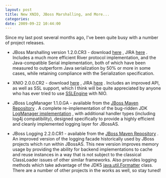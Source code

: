 ```yaml
---
layout: post
title: New XNIO, JBoss Marshalling, and More...
categories: 
date: 2009-09-22 10:44:00
---
```

 Since my last post several months ago, I've been quite busy with a number of project releases.

* JBoss Marshalling version 1.2.0.CR3 - download [here](http://jboss.org/jbossmarshalling/downloads/ "") , JIRA [here](https://jira.jboss.org/jira/browse/JBMAR "") . Includes a much more efficient River protocol implementation, and the Java-compatible Serial implementation, both of which have been measured to outperform Java serialization by 50% or more in some cases, while retaining compliance with the Serialization specification.

* XNIO 2.0.0.CR2 - download [here](http://jboss.org/xnio/downloads/ "") , JIRA [here](https://jira.jboss.org/jira/browse/XNIO "") . Includes an improved API, as well as SSL support, which I think will be quite appreciated by anyone who has ever tried to use [SSLEngine](http://java.sun.com/javase/6/docs/api/index.html?javax/net/ssl/SSLEngine.html "") with NIO.

* JBoss LogManager 1.1.0.GA - available from the [JBoss Maven Repository](http://repository.jboss.org/maven2/org/jboss/logmanager/jboss-logmanager/1.1.0.GA/ "") . A complete re-implementation of the bug-ridden JDK [LogManager implementation](http://java.sun.com/javase/6/docs/api/index.html?java/util/logging/LogManager.html "") , with additional handler types (including log4j compatibility), designed specifically to provide a highly efficient and cleanly implemented logging layer for JBossAS.

* JBoss Logging 2.2.0.CR1 - available from the [JBoss Maven Repository](http://repository.jboss.org/maven2/org/jboss/logging/ "") . An improved version of the logging facade historically used by JBoss projects which run within JBossAS. This new version improves memory usage by providing the ability for backend implementations to cache and reuse instances in a way that is not subject to the classical ClassLoader issues of other similar frameworks. Also provides logging methods which take advantage of the JDK5 [java.util.Formatter](http://java.sun.com/javase/6/docs/api/index.html?java/util/Formatter.html "") class. There are a number of other projects in the works as well, so stay tuned!